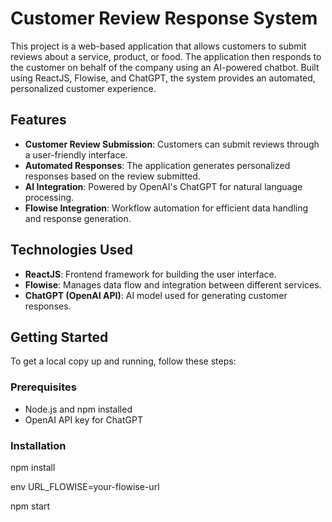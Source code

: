 # Customer Review Response System

This project is a web-based application that allows customers to submit reviews about a service, product, or food. The application then responds to the customer on behalf of the company using an AI-powered chatbot. Built using ReactJS, Flowise, and ChatGPT, the system provides an automated, personalized customer experience.

## Features

- **Customer Review Submission**: Customers can submit reviews through a user-friendly interface.
- **Automated Responses**: The application generates personalized responses based on the review submitted.
- **AI Integration**: Powered by OpenAI's ChatGPT for natural language processing.
- **Flowise Integration**: Workflow automation for efficient data handling and response generation.
  
## Technologies Used

- **ReactJS**: Frontend framework for building the user interface.
- **Flowise**: Manages data flow and integration between different services.
- **ChatGPT (OpenAI API)**: AI model used for generating customer responses.
  
## Getting Started

To get a local copy up and running, follow these steps:

### Prerequisites

- Node.js and npm installed
- OpenAI API key for ChatGPT

### Installation

npm install

env
URL_FLOWISE=your-flowise-url

npm start
